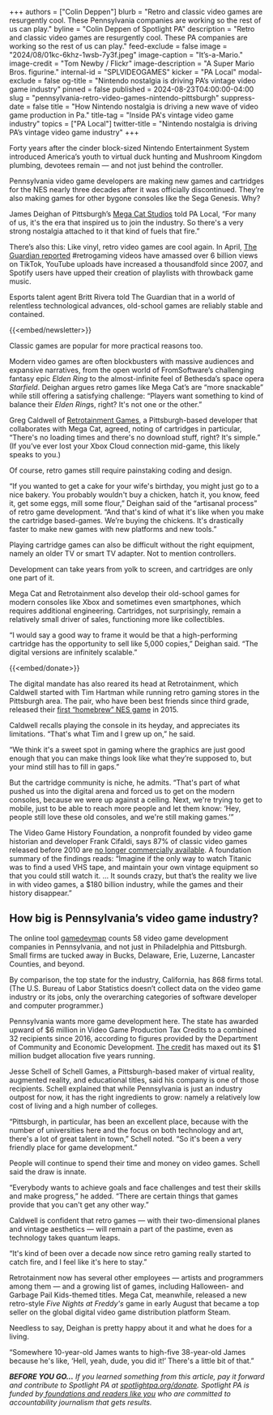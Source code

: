 +++
authors = ["Colin Deppen"]
blurb = "Retro and classic video games are resurgently cool. These Pennsylvania companies are working so the rest of us can play."
byline = "Colin Deppen of Spotlight PA"
description = "Retro and classic video games are resurgently cool. These PA companies are working so the rest of us can play."
feed-exclude = false
image = "2024/08/01kc-6khz-1wsb-7y3f.jpeg"
image-caption = "It’s-a-Mario."
image-credit = "Tom Newby / Flickr"
image-description = "A Super Mario Bros. figurine."
internal-id = "SPLVIDEOGAMES"
kicker = "PA Local"
modal-exclude = false
og-title = "Nintendo nostalgia is driving PA’s vintage video game industry"
pinned = false
published = 2024-08-23T04:00:00-04:00
slug = "pennsylvania-retro-video-games-nintendo-pittsburgh"
suppress-date = false
title = "How Nintendo nostalgia is driving a new wave of video game production in Pa."
title-tag = "Inside PA's vintage video game industry"
topics = ["PA Local"]
twitter-title = "Nintendo nostalgia is driving PA’s vintage video game industry"
+++

Forty years after the cinder block-sized Nintendo Entertainment System introduced America’s youth to virtual duck hunting and Mushroom Kingdom plumbing, devotees remain — and not just behind the controller.

Pennsylvania video game developers are making new games and cartridges for the NES nearly three decades after it was officially discontinued. They’re also making games for other bygone consoles like the Sega Genesis. Why?

James Deighan of Pittsburgh’s <a href="https://megacatstudios.com/pages/our-games">Mega Cat Studios</a> told PA Local, “For many of us, it&#39;s the era that inspired us to join the industry. So there&#39;s a very strong nostalgia attached to it that kind of fuels that fire.”

There’s also this: Like vinyl, retro video games are cool again. In April, <a href="https://www.theguardian.com/culture/2024/apr/02/why-are-younger-generations-embracing-the-retro-game-revival">The Guardian reported</a> \#retrogaming videos have amassed over 6 billion views on TikTok, YouTube uploads have increased a thousandfold since 2007, and Spotify users have upped their creation of playlists with throwback game music.

Esports talent agent Britt Rivera told The Guardian that in a world of relentless technological advances, old-school games are reliably stable and contained.

{{<embed/newsletter>}}

Classic games are popular for more practical reasons too.

Modern video games are often blockbusters with massive audiences and expansive narratives, from the open world of FromSoftware’s challenging fantasy epic <em>Elden Ring</em> to the almost-infinite feel of Bethesda’s space opera <em>Starfield</em>. Deighan argues retro games like Mega Cat’s are “more snackable” while still offering a satisfying challenge: “Players want something to kind of balance their <em>Elden Ring</em>s, right? It&#39;s not one or the other.”

Greg Caldwell of <a href="https://www.retrotainmentgames.com/">Retrotainment Games</a>, a Pittsburgh-based developer that collaborates with Mega Cat, agreed, noting of cartridges in particular, “There&#39;s no loading times and there&#39;s no download stuff, right? It&#39;s simple.” (If you’ve ever lost your Xbox Cloud connection mid-game, this likely speaks to you.)

Of course, retro games still require painstaking coding and design.

“If you wanted to get a cake for your wife&#39;s birthday, you might just go to a nice bakery. You probably wouldn&#39;t buy a chicken, hatch it, you know, feed it, get some eggs, mill some flour,” Deighan said of the “artisanal process” of retro game development. “And that&#39;s kind of what it&#39;s like when you make the cartridge based-games. We’re buying the chickens. It&#39;s drastically faster to make new games with new platforms and new tools.”

Playing cartridge games can also be difficult without the right equipment, namely an older TV or smart TV adapter. Not to mention controllers.

Development can take years from yolk to screen, and cartridges are only one part of it.

Mega Cat and Retrotainment also develop their old-school games for modern consoles like Xbox and sometimes even smartphones, which requires additional engineering. Cartridges, not surprisingly, remain a relatively small driver of sales, functioning more like collectibles.

“I would say a good way to frame it would be that a high-performing cartridge has the opportunity to sell like 5,000 copies,” Deighan said. “The digital versions are infinitely scalable.”

{{<embed/donate>}}

The digital mandate has also reared its head at Retrotainment, which Caldwell started with Tim Hartman while running retro gaming stores in the Pittsburgh area. The pair, who have been best friends since third grade, released their <a href="https://www.youtube.com/watch?v=c9PgjMRucG0">first “homebrew” NES game</a> in 2015.

Caldwell recalls playing the console in its heyday, and appreciates its limitations. “That&#39;s what Tim and I grew up on,” he said.

“We think it&#39;s a sweet spot in gaming where the graphics are just good enough that you can make things look like what they’re supposed to, but your mind still has to fill in gaps.”

But the cartridge community is niche, he admits. “That&#39;s part of what pushed us into the digital arena and forced us to get on the modern consoles, because we were up against a ceiling. Next, we&#39;re trying to get to mobile, just to be able to reach more people and let them know: ‘Hey, people still love these old consoles, and we&#39;re still making games.’”

The Video Game History Foundation, a nonprofit founded by video game historian and developer Frank Cifaldi, says 87% of classic video games released before 2010 are <a href="https://gamehistory.org/87percent/">no longer commercially available</a>. A foundation summary of the findings reads: “Imagine if the only way to watch Titanic was to find a used VHS tape, and maintain your own vintage equipment so that you could still watch it. … It sounds crazy, but that’s the reality we live in with video games, a $180 billion industry, while the games and their history disappear.”

## How big is Pennsylvania’s video game industry?

The online tool <a href="https://www.gamedevmap.com/">gamedevmap</a> counts 58 video game development companies in Pennsylvania, and not just in Philadelphia and Pittsburgh. Small firms are tucked away in Bucks, Delaware, Erie, Luzerne, Lancaster Counties, and beyond.

By comparison, the top state for the industry, California, has 868 firms total. (The U.S. Bureau of Labor Statistics doesn’t collect data on the video game industry or its jobs, only the overarching categories of software developer and computer programmer.)

Pennsylvania wants more game development here. The state has awarded upward of $6 million in Video Game Production Tax Credits to a combined 32 recipients since 2016, according to figures provided by the Department of Community and Economic Development. <a href="http://www.ifo.state.pa.us/releases/441/Video-Game-Production-Tax-Credit/">The credit</a>&nbsp;has maxed out its $1 million budget allocation five years running.

Jesse Schell of Schell Games, a Pittsburgh-based maker of virtual reality, augmented reality, and educational titles, said his company is one of those recipients. Schell explained that while Pennsylvania is just an industry outpost for now, it has the right ingredients to grow: namely a relatively low cost of living and a high number of colleges.

“Pittsburgh, in particular, has been an excellent place, because with the number of universities here and the focus on both technology and art, there&#39;s a lot of great talent in town,” Schell noted. “So it&#39;s been a very friendly place for game development.”

People will continue to spend their time and money on video games. Schell said the draw is innate.

“Everybody wants to achieve goals and face challenges and test their skills and make progress,” he added. “There are certain things that games provide that you can&#39;t get any other way.”

Caldwell is confident that retro games — with their two-dimensional planes and vintage aesthetics —&nbsp;will remain a part of the pastime, even as technology takes quantum leaps.

“It&#39;s kind of been over a decade now since retro gaming really started to catch fire, and I feel like it&#39;s here to stay.”

Retrotainment now has several other employees — artists and programmers among them&nbsp;—&nbsp;and a growing list of games, including Halloween- and Garbage Pail Kids-themed titles. Mega Cat, meanwhile, released a new retro-style <em>Five Nights at Freddy&#39;s</em> game in early August that became a top seller on the global digital video game distribution platform Steam.

Needless to say, Deighan is pretty happy about it and what he does for a living.

“Somewhere 10-year-old James wants to high-five 38-year-old James because he&#39;s like, ‘Hell, yeah, dude, you did it!’ There&#39;s a little bit of that.”

<strong><em>BEFORE YOU GO…</em></strong><em> If you learned something from this article, pay it forward and contribute to Spotlight PA at </em><a href="https://www.spotlightpa.org/donate"><em>spotlightpa.org/donate</em></a><em>. Spotlight PA is funded by</em><a href="https://www.spotlightpa.org/support"><em> foundations and readers like you</em></a><em> who are committed to accountability journalism that gets results.</em>

